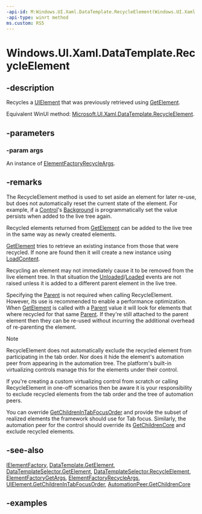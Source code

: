 ```yaml
---
-api-id: M:Windows.UI.Xaml.DataTemplate.RecycleElement(Windows.UI.Xaml.ElementFactoryRecycleArgs)
-api-type: winrt method
ms.custom: RS5
---
```


<!-- Method syntax.
public void DataTemplate.RecycleElement(ElementFactoryRecycleArgs args)
-->

# Windows.UI.Xaml.DataTemplate.RecycleElement

## -description

Recycles a [UIElement](../windows.ui.xaml/uielement.md) that was previously retrieved using [GetElement](datatemplate_getelement_92222689.md).

Equivalent WinUI method: [Microsoft.UI.Xaml.DataTemplate.RecycleElement](/windows/winui/api/microsoft.ui.xaml.datatemplate.recycleelement).

## -parameters

### -param args

An instance of [ElementFactoryRecycleArgs](elementfactoryrecycleargs.md).

## -remarks

The RecycleElement method is used to set aside an element for later re-use, but does not automatically reset the current state of the element. For example, if a [Control](../windows.ui.xaml.controls/control.md)'s [Background](../windows.ui.xaml.controls/control_background.md) is programmatically set the value persists when added to the live tree again.

Recycled elements returned from [GetElement](datatemplate_getelement_92222689.md) can be added to the live tree in the same way as newly created elements.

[GetElement](datatemplate_getelement_92222689.md) tries to retrieve an existing instance from those that were recycled. If none are found then it will create a new instance using [LoadContent](datatemplate_loadcontent_471913183.md).  

Recycling an element may not immediately cause it to be removed from the live element tree. In that situation the [Unloaded](frameworkelement_unloaded.md)/[Loaded](frameworkelement_loaded.md) events are not raised unless it is added to a different parent element in the live tree.

Specifying the [Parent](elementfactoryrecycleargs_parent.md) is not required when calling RecycleElement. However, its use is recommended to enable a performance optimization. When [GetElement](datatemplate_getelement_92222689.md) is called with a [Parent](elementfactorygetargs_parent.md) value it will look for elements that where recycled for that same [Parent](elementfactorygetargs_parent.md). If they're still attached to the parent element then they can be re-used without incurring the additional overhead of re-parenting the element.

> [!NOTE]
> RecycleElement does not automatically exclude the recycled element from participating in the tab order. Nor does it hide the element's automation peer from appearing in the automation tree. The platform's built-in virtualizing controls manage this for the elements under their control.  
>
> If you're creating a custom virtualizing control from scratch or calling RecycleElement in one-off scenarios then be aware it is your responsibility to exclude recycled elements from the tab order and the tree of automation peers.
>
> You can override [GetChildrenInTabFocusOrder](uielement_getchildrenintabfocusorder_1610735643.md) and provide the subset of realized elements the framework should use for Tab focus. Similarly, the automation peer for the control should override its [GetChildrenCore](../windows.ui.xaml.automation.peers/automationpeer_getchildrencore_766641859) and exclude recycled elements.

## -see-also

[IElementFactory](ielementfactory.md), [DataTemplate.GetElement](/uwp/api/windows.ui.xaml.datatemplate.getelement), [DataTemplateSelector.GetElement](/uwp/api/windows.ui.xaml.controls.datatemplateselector.getelement), [DataTemplateSelector.RecycleElement](/uwp/api/windows.ui.xaml.controls.datatemplateselector.recycleelement), [ElementFactoryGetArgs](elementfactorygetargs.md), [ElementFactoryRecycleArgs](elementfactoryrecycleargs.md), [UIElement.GetChildrenInTabFocusOrder](/uwp/api/windows.ui.xaml.uielement.getchildrenintabfocusorder), [AutomationPeer.GetChildrenCore](/uwp/api/windows.ui.xaml.automation.peers.automationpeer.getchildrencore)

## -examples
